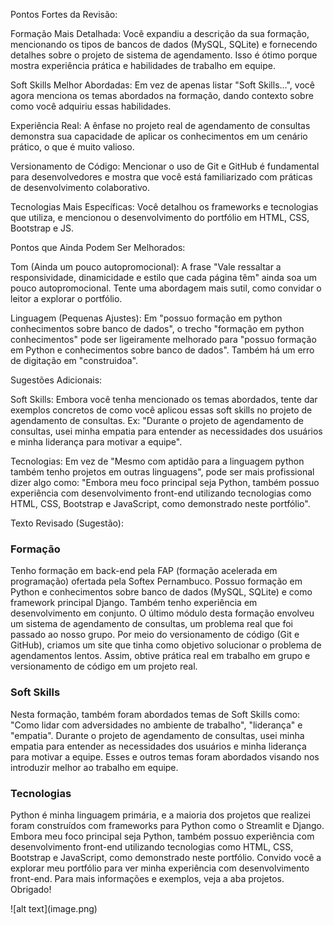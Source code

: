 Pontos Fortes da Revisão:

Formação Mais Detalhada: Você expandiu a descrição da sua formação, mencionando os tipos de bancos de dados (MySQL, SQLite) e fornecendo detalhes sobre o projeto de sistema de agendamento. Isso é ótimo porque mostra experiência prática e habilidades de trabalho em equipe.

Soft Skills Melhor Abordadas: Em vez de apenas listar "Soft Skills...", você agora menciona os temas abordados na formação, dando contexto sobre como você adquiriu essas habilidades.

Experiência Real: A ênfase no projeto real de agendamento de consultas demonstra sua capacidade de aplicar os conhecimentos em um cenário prático, o que é muito valioso.

Versionamento de Código: Mencionar o uso de Git e GitHub é fundamental para desenvolvedores e mostra que você está familiarizado com práticas de desenvolvimento colaborativo.

Tecnologias Mais Específicas: Você detalhou os frameworks e tecnologias que utiliza, e mencionou o desenvolvimento do portfólio em HTML, CSS, Bootstrap e JS.

Pontos que Ainda Podem Ser Melhorados:

Tom (Ainda um pouco autopromocional): A frase "Vale ressaltar a responsividade, dinamicidade e estilo que cada página têm" ainda soa um pouco autopromocional. Tente uma abordagem mais sutil, como convidar o leitor a explorar o portfólio.

Linguagem (Pequenas Ajustes): Em "possuo formação em python conhecimentos sobre banco de dados", o trecho "formação em python conhecimentos" pode ser ligeiramente melhorado para "possuo formação em Python e conhecimentos sobre banco de dados". Também há um erro de digitação em "construidoa".

Sugestões Adicionais:

Soft Skills: Embora você tenha mencionado os temas abordados, tente dar exemplos concretos de como você aplicou essas soft skills no projeto de agendamento de consultas. Ex: "Durante o projeto de agendamento de consultas, usei minha empatia para entender as necessidades dos usuários e minha liderança para motivar a equipe".

Tecnologias: Em vez de "Mesmo com aptidão para a linguagem python também tenho projetos em outras linguagens", pode ser mais profissional dizer algo como: "Embora meu foco principal seja Python, também possuo experiência com desenvolvimento front-end utilizando tecnologias como HTML, CSS, Bootstrap e JavaScript, como demonstrado neste portfólio".

Texto Revisado (Sugestão):

<h3>Formação</h3>
<p>
    Tenho formação em back-end pela FAP (formação acelerada em programação) ofertada pela Softex Pernambuco.
    Possuo formação em Python e conhecimentos sobre banco de dados (MySQL, SQLite) e como framework principal Django.
    Também tenho experiência em desenvolvimento em conjunto. O último módulo desta formação envolveu um sistema de 
    agendamento de consultas, um problema real que foi passado ao nosso grupo. Por meio do versionamento de código
    (Git e GitHub), criamos um site que tinha como objetivo solucionar o problema de agendamentos lentos. 
    Assim, obtive prática real em trabalho em grupo e versionamento de código em um projeto real.
</p>

<h3>Soft Skills</h3>
<p>
    Nesta formação, também foram abordados temas de Soft Skills como: "Como lidar com adversidades no ambiente de trabalho", 
    "liderança" e "empatia". Durante o projeto de agendamento de consultas, usei minha empatia para entender as necessidades dos usuários e minha liderança para motivar a equipe.
    Esses e outros temas foram abordados visando nos introduzir melhor ao trabalho em equipe.
</p>
<h3>Tecnologias</h3>
<p>
    Python é minha linguagem primária, e a maioria dos projetos que realizei foram construídos com frameworks para 
    Python como o Streamlit e Django. Embora meu foco principal seja Python, também possuo experiência com desenvolvimento front-end utilizando tecnologias como HTML, CSS, Bootstrap e JavaScript, como demonstrado neste portfólio.
    Convido você a explorar meu portfólio para ver minha experiência com desenvolvimento front-end. Para mais informações e exemplos, veja a aba projetos. Obrigado!
</p>
![alt text](image.png)